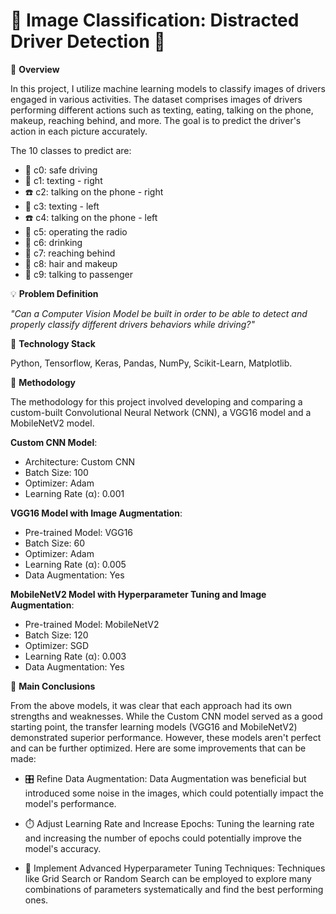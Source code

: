 # 🚗 Image Classification: Distracted Driver Detection 🚗 


🎯 **Overview**

In this project, I utilize machine learning models to classify images of drivers engaged in various activities. The dataset comprises images of drivers performing different actions such as texting, eating, talking on the phone, makeup, reaching behind, and more. The goal is to predict the driver's action in each picture accurately.

The 10 classes to predict are:

- 🚗 c0: safe driving 
- 📱 c1: texting - right 
- ☎️ c2: talking on the phone - right 
- 📱 c3: texting - left 
- ☎️ c4: talking on the phone - left 
- 🎵 c5: operating the radio 
- 🥤 c6: drinking 
- 👋 c7: reaching behind 
- 💄 c8: hair and makeup 
- 👥 c9: talking to passenger
  

💡 **Problem Definition**

_"Can a Computer Vision Model be built in order to be able to detect and properly classify different drivers behaviors while driving?"_


🔧 **Technology Stack**

Python, Tensorflow, Keras, Pandas, NumPy, Scikit-Learn, Matplotlib.


🔨 **Methodology**

The methodology for this project involved developing and comparing a custom-built Convolutional Neural Network (CNN), a VGG16 model and a MobileNetV2 model. 


**Custom CNN Model**:
- Architecture: Custom CNN
- Batch Size: 100
- Optimizer: Adam
- Learning Rate (α): 0.001


**VGG16 Model with Image Augmentation**:
- Pre-trained Model: VGG16
- Batch Size: 60
- Optimizer: Adam
- Learning Rate (α): 0.005
- Data Augmentation: Yes


**MobileNetV2 Model with Hyperparameter Tuning and Image Augmentation**:
- Pre-trained Model: MobileNetV2
- Batch Size: 120
- Optimizer: SGD
- Learning Rate (α): 0.003
- Data Augmentation: Yes


💭 **Main Conclusions**

From the above models, it was clear that each approach had its own strengths and weaknesses. While the Custom CNN model served as a good starting point, the transfer learning models (VGG16 and MobileNetV2) demonstrated superior performance. However, these models aren't perfect and can be further optimized. Here are some improvements that can be made:

- 🎛️ Refine Data Augmentation: Data Augmentation was beneficial but introduced some noise in the images, which could potentially impact the model's performance.
  
- ⏱️ Adjust Learning Rate and Increase Epochs: Tuning the learning rate and increasing the number of epochs could potentially improve the model's accuracy.
  
- 🔧 Implement Advanced Hyperparameter Tuning Techniques: Techniques like Grid Search or Random Search can be employed to explore many combinations of parameters systematically and find the best performing ones.
